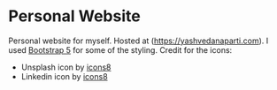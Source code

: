 # Personal Website
Personal website for myself. Hosted at (https://yashvedanaparti.com).
I used [Bootstrap 5](https://getbootstrap.com/) for some of the styling.
Credit for the icons:
- Unsplash icon by [icons8](https://icons8.com)
- Linkedin icon by [icons8](https://icons8.com)